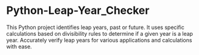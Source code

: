 # Python-Leap-Year_Checker
This Python project identifies leap years, past or future. It uses specific calculations based on divisibility rules to determine if a given year is a leap year. Accurately verify leap years for various applications and calculations with ease.
